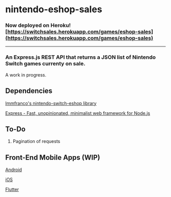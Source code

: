 # nintendo-eshop-sales

### **Now deployed on Heroku!** [https://switchsales.herokuapp.com/games/eshop-sales](https://switchsales.herokuapp.com/games/eshop-sales)

------

### An Express.js REST API that returns a JSON list of Nintendo Switch games currenty on sale.
A work in progress.

Dependencies
------
[lmmfranco's nintendo-switch-eshop library](https://github.com/lmmfranco/nintendo-switch-eshop)

[Express - Fast, unopinionated, minimalist web framework for Node.js](https://github.com/expressjs/express)

To-Do
------

1. Pagination of requests

Front-End Mobile Apps (WIP)
------

[Android](https://github.com/Iseiju/eshop-sales-android)

[iOS](https://github.com/Iseiju/eshop-sales-ios)

[Flutter](https://github.com/Iseiju/eshop-sales-flutter)
